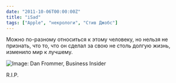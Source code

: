 ```yaml
---
date: "2011-10-06T00:00:00Z"
title: "iSad"
tags: ["Apple", "некрологи", "Стив Джобс"]
---
```


Можно по-разному относиться к этому человеку, но нельзя не признать, что то, что он сделал за свою не столь долгую жизнь, изменило мир к лучшему.

<!--more-->

![](img:1.bp.blogspot.com/-m2waMuaxHNw/To18kbpFVTI/AAAAAAAAJ4o/j6vVr6SU_5w/s1600/steve-jobs.jpg "Image: Dan Frommer, Business Insider")

R.I.P.
